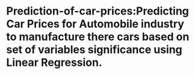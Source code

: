 # Prediction-of-car-prices:Predicting Car Prices for Automobile industry to manufacture there cars based on set of variables significance using Linear Regression. 
